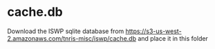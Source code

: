 # cache.db

Download the ISWP sqlite database from https://s3-us-west-2.amazonaws.com/tnris-misc/iswp/cache.db and place it in this folder
